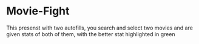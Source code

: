 # Movie-Fight

This presenst with two autofills, you search and select two movies and are given stats of both of them, with the better stat highlighted in green
